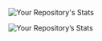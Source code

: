 
![Your Repository's Stats](https://github-readme-stats.vercel.app/api/top-langs/?username=Tanu-N-Prabhu&theme=blue-green)

![Your Repository’s Stats](https://github-readme-stats.vercel.app/api?username=Jwatts82&show_icons=true)

